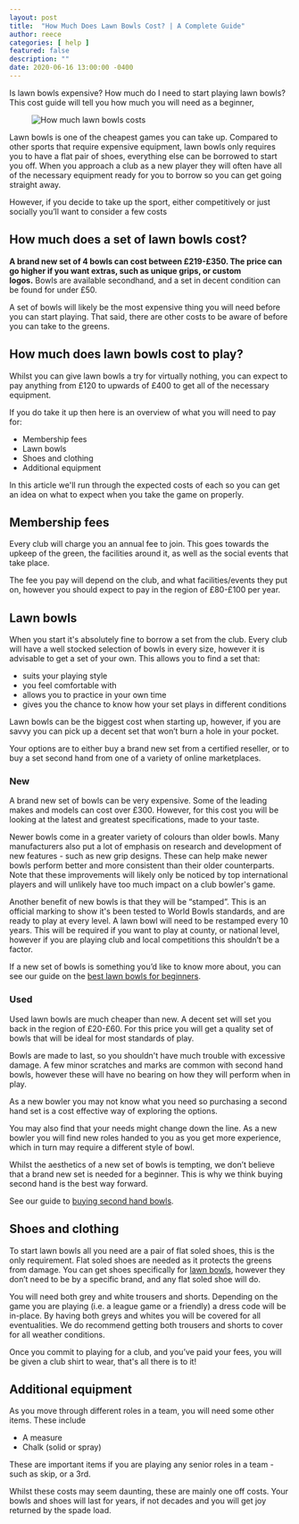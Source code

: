 ```yaml
---
layout: post
title:  "How Much Does Lawn Bowls Cost? | A Complete Guide"
author: reece
categories: [ help ]
featured: false
description: ""
date: 2020-06-16 13:00:00 -0400
---
```

    

<!-- wp:paragraph -->
<p xmlns="http://www.w3.org/1999/xhtml">Is lawn bowls expensive? How much do I need to start playing lawn bowls? This cost guide will tell you how much you will need as a beginner,</p>
<!-- /wp:paragraph -->

<!-- wp:image {"id":282,"sizeSlug":"full","linkDestination":"none"} -->
<figure class="wp-block-image size-full"><img src="/img/posts/how-much-does-lawn-bowls-cost.jpg" alt="How much lawn bowls costs" class="wp-image-282"/></figure>
<!-- /wp:image -->

<!-- wp:paragraph -->
<p>Lawn bowls is one of the cheapest games you can take up. Compared to other sports that require expensive equipment, lawn bowls only requires you to have a flat pair of shoes, everything else can be borrowed to start you off. When you approach a club as a new player they will often have all of the necessary equipment ready for you to borrow so you can get going straight away.</p>
<!-- /wp:paragraph -->

<!-- wp:paragraph -->
<p>However, if you decide to take up the sport, either competitively or just socially you’ll want to consider a few costs</p>
<!-- /wp:paragraph -->

<!-- wp:heading -->
<h2><a href="#how-much-does-a-set-of-lawn-bowls-cost"></a>How much does a set of lawn bowls cost?</h2>
<!-- /wp:heading -->

<!-- wp:paragraph -->
<p><strong>A brand new set of 4 bowls can cost between £219-£350. The price can go higher if you want extras, such as unique grips, or custom logos.</strong> Bowls are available secondhand, and a set in decent condition can be found for under £50.</p>
<!-- /wp:paragraph -->

<!-- wp:paragraph -->
<p>A set of bowls will likely be the most expensive thing you will need before you can start playing. That said, there are other costs to be aware of before you can take to the greens.</p>
<!-- /wp:paragraph -->

<!-- wp:heading -->
<h2><a href="#how-much-does-lawn-bowls-cost-to-play"></a>How much does lawn bowls cost to play?</h2>
<!-- /wp:heading -->

<!-- wp:paragraph -->
<p>Whilst you can give lawn bowls a try for virtually nothing, you can expect to pay anything from £120 to upwards of £400 to get all of the necessary equipment.</p>
<!-- /wp:paragraph -->

<!-- wp:paragraph -->
<p>If you do take it up then here is an overview of what you will need to pay for:</p>
<!-- /wp:paragraph -->

<!-- wp:list -->
<ul><li>Membership fees</li><li>Lawn bowls</li><li>Shoes and clothing</li><li>Additional equipment</li></ul>
<!-- /wp:list -->

<!-- wp:paragraph -->
<p>In this article we'll run through the expected costs of each so you can get an idea on what to expect when you take the game on properly.</p>
<!-- /wp:paragraph -->

<!-- wp:heading -->
<h2><a href="#membership-fees"></a>Membership fees</h2>
<!-- /wp:heading -->

<!-- wp:paragraph -->
<p>Every club will charge you an annual fee to join. This goes towards the upkeep of the green, the facilities around it, as well as the social events that take place.</p>
<!-- /wp:paragraph -->

<!-- wp:paragraph -->
<p>The fee you pay will depend on the club, and what facilities/events they put on, however you should expect to pay in the region of £80-£100 per year.</p>
<!-- /wp:paragraph -->

<!-- wp:heading -->
<h2><a href="#lawn-bowls"></a>Lawn bowls</h2>
<!-- /wp:heading -->

<!-- wp:paragraph -->
<p>When you start it's absolutely fine to borrow a set from the club. Every club will have a well stocked selection of bowls in every size, however it is advisable to get a set of your own. This allows you to find a set that:</p>
<!-- /wp:paragraph -->

<!-- wp:list -->
<ul><li>suits your playing style</li><li>you feel comfortable with</li><li>allows you to practice in your own time</li><li>gives you the chance to know how your set plays in different conditions</li></ul>
<!-- /wp:list -->

<!-- wp:paragraph -->
<p>Lawn bowls can be the biggest cost when starting up, however, if you are savvy you can pick up a decent set that won’t burn a hole in your pocket.</p>
<!-- /wp:paragraph -->

<!-- wp:paragraph -->
<p>Your options are to either buy a brand new set from a certified reseller, or to buy a set second hand from one of a variety of online marketplaces.</p>
<!-- /wp:paragraph -->

<!-- wp:heading {"level":3} -->
<h3><a href="#new"></a>New</h3>
<!-- /wp:heading -->

<!-- wp:paragraph -->
<p>A brand new set of bowls can be very expensive. Some of the leading makes and models can cost over £300. However, for this cost you will be looking at the latest and greatest specifications, made to your taste.</p>
<!-- /wp:paragraph -->

<!-- wp:paragraph -->
<p>Newer bowls come in a greater variety of colours than older bowls. Many manufacturers also put a lot of emphasis on research and development of new features - such as new grip designs. These can help make newer bowls perform better and more consistent than their older counterparts. Note that these improvements will likely only be noticed by top international players and will unlikely have too much impact on a club bowler's game.</p>
<!-- /wp:paragraph -->

<!-- wp:paragraph -->
<p>Another benefit of new bowls is that they will be “stamped”. This is an official marking to show it's been tested to World Bowls standards, and are ready to play at every level. A lawn bowl will need to be restamped every 10 years. This will be required if you want to play at county, or national level, however if you are playing club and local competitions this shouldn’t be a factor.</p>
<!-- /wp:paragraph -->

<!-- wp:paragraph -->
<p>If a new set of bowls is something you’d like to know more about, you can see our guide on the <a href="https://www.jackhighbowls.com/guide/best-lawn-bowls-for-beginners">best lawn bowls for beginners</a>.</p>
<!-- /wp:paragraph -->

<!-- wp:heading {"level":3} -->
<h3><a href="#used"></a>Used</h3>
<!-- /wp:heading -->

<!-- wp:paragraph -->
<p>Used lawn bowls are much cheaper than new. A decent set will set you back in the region of £20-£60. For this price you will get a quality set of bowls that will be ideal for most standards of play.</p>
<!-- /wp:paragraph -->

<!-- wp:paragraph -->
<p>Bowls are made to last, so you shouldn't have much trouble with excessive damage. A few minor scratches and marks are common with second hand bowls, however these will have no bearing on how they will perform when in play.</p>
<!-- /wp:paragraph -->

<!-- wp:paragraph -->
<p>As a new bowler you may not know what you need so purchasing a second hand set is a cost effective way of exploring the options.</p>
<!-- /wp:paragraph -->

<!-- wp:paragraph -->
<p>You may also find that your needs might change down the line. As a new bowler you will find new roles handed to you as you get more experience, which in turn may require a different style of bowl.</p>
<!-- /wp:paragraph -->

<!-- wp:paragraph -->
<p>Whilst the aesthetics of a new set of bowls is tempting, we don’t believe that a brand new set is needed for a beginner. This is why we think buying second hand is the best way forward.</p>
<!-- /wp:paragraph -->

<!-- wp:paragraph -->
<p>See our guide to <a href="https://www.jackhighbowls.com/guide/second-hand-and-pre-loved-lawn-bowls">buying second hand bowls</a>.</p>
<!-- /wp:paragraph -->

<!-- wp:heading -->
<h2><a href="#shoes-and-clothing"></a>Shoes and clothing</h2>
<!-- /wp:heading -->

<!-- wp:paragraph -->
<p>To start lawn bowls all you need are a pair of flat soled shoes, this is the only requirement. Flat soled shoes are needed as it protects the greens from damage. You can get shoes specifically for <a href="https://www.jackhighbowls.com/help/is-lawn-bowls-a-dying-sport/">lawn bowls</a>, however they don’t need to be by a specific brand, and any flat soled shoe will do.</p>
<!-- /wp:paragraph -->

<!-- wp:paragraph -->
<p>You will need both grey and white trousers and shorts. Depending on the game you are playing (i.e. a league game or a friendly) a dress code will be in-place. By having both greys and whites you will be covered for all eventualities. We do recommend getting both trousers and shorts to cover for all weather conditions.</p>
<!-- /wp:paragraph -->

<!-- wp:paragraph -->
<p>Once you commit to playing for a club, and you’ve paid your fees, you will be given a club shirt to wear, that's all there is to it!</p>
<!-- /wp:paragraph -->

<!-- wp:heading -->
<h2><a href="#additional-equipment"></a>Additional equipment</h2>
<!-- /wp:heading -->

<!-- wp:paragraph -->
<p>As you move through different roles in a team, you will need some other items. These include</p>
<!-- /wp:paragraph -->

<!-- wp:list -->
<ul><li>A measure</li><li>Chalk (solid or spray)</li></ul>
<!-- /wp:list -->

<!-- wp:paragraph -->
<p>These are important items if you are playing any senior roles in a team - such as skip, or a 3rd.</p>
<!-- /wp:paragraph -->

<!-- wp:paragraph -->
<p>Whilst these costs may seem daunting, these are mainly one off costs. Your bowls and shoes will last for years, if not decades and you will get joy returned by the spade load.</p>
<!-- /wp:paragraph -->
    